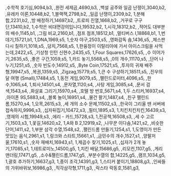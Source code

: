 ,수학적 호기심,9094,b3,
,완전 세제곱,4690,b3,
,백설 공주와 일곱 난쟁이,3040,b2,
,유레카 이론,10448,b2,
1,블랙잭,2798,b2,
,일곱 난쟁이,2309,b2,
1,분해합,2231,b2,
,방 배정하기,14697,b2,
,트로피 진열,1668,b2,
,거꾸로 구구단,13410,b2,
1,수학은 비대면강의입니다,19532,b2,
1,시각,18312,b2,
,적어도 대부분의 배수,1145,b1,
,그림 비교,2160,b1,
,점프 점프,18512,b1,
,멀티버스 Ⅰ,18868,b1,
1,번데기,15721,b1,
1,DNA,1969,s5,
1,숫자 야구,2503,s5,
,영화감독 숌,1436,s5,
,체스판 다시 칠하기,1018,s5,
,덩치,7568,s5,
1,한융정이 이탈리아에 가서 아이스크림을 사먹는데,2422,s5,
,기상청 인턴 신현수,2435,s5,
1,Four Squares,17626,s5,
,수 이어가기,2635,s5,
,좋은 구간,1059,s5,
1,카드 놓기,5568,s5,
,0의 개수,11170,s5,
,단어 나누기,1251,s5,
,숫자 빈도수,14912,s5,
,Byte Coin,17521,s5,
,투자의 귀재 배주형,19947,s5,
,복권,1359,s5,
,Zigzag,15779,s5,
1,큰 수 구성하기,18511,s5,
,진우의 달 여행 (Small),17484,s5,
1,동전 게임,9079,s5,
,팰린드로미터,4096,s5,
,한수,1065,s4,
1,퇴사,14501,s4,
,문자열,1120,s4,
,사탕 게임,3085,s4,
,문서 검색,1543,s4,
,화살표 그리기,15970,s4,
,호텔 방 번호,5671,s4,
1,두 스티커,16937,s4,
,아이폰 9S,5883,s4,
,블록 놀이,16951,s4,
,물건 팔기,1487,s4,
,친구 팰린드롬,15270,s4,
1,오목,2615,s3,
,세 개의 소수 문제,11502,s3,
,한국이 그리울 땐 서버에 접속하지,9996,s3,
,십자뒤집기,10472,s3,
,필터,1895,s3,
1,치킨치킨치킨,16439,s3,
,영재의 시험,19949,s3,
,에리 - 카드,15728,s3,
1,전공책,16508,s3,
,세 수 고르기,1503,s3,
1,꽃길,14620,s2,
1,A와 B 2,12919,s2,
,나무꾼 이다솜,1421,s2,
,비슷한 단어,1411,s2,
1,부분 삼각 수열,1548,s2,
,팰린드롬 만들기,1254,s1,
1,도영이가 만든 맛있는 음식,2961,s1,
1,링크와 스타트,15661,s1,
,금민수의 개수,1527,s1,
,양팔저울,17610,s1,
,숫자 재배치,16943,s1,
1,제곱수 찾기,1025,s1,
,십자가 2개 놓기,17085,s1,
1,테트로미노,14500,g5,
1,치킨 배달,15686,g5,
,리모컨,1107,g5,
,게리맨더링,17471,g5,
,소수&팰린드롬,1747,g5,
,부분수열의 합,14225,g5,
,램프,1034,g5,
1,괄호 추가하기,16637,g3,
1,종이 조각,14391,g3,
1,스티커 붙이기,18808,g3,
,인싸들의 가위바위보,16986,g3,
,직각삼각형,1711,g3,
,락스타 락동호,1581,g3,
